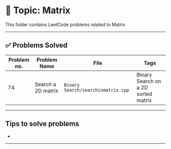 # 📂 Topic: Matrix

This folder contains LeetCode problems related to Matrix

---

## ✅ Problems Solved

| Problem no. | Problem Name | File | Tags |
|-------------|--------------|------|------|
| 74 | Search a 2D matrix | `Binary Search/searchinmatrix.cpp` | Binary Search on a 2D sorted matrix |


---

## Tips to solve problems

- 

---


